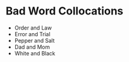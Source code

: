 # Bad Word Collocations

- Order and Law
- Error and Trial
- Pepper and Salt
- Dad and Mom
- White and Black
